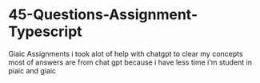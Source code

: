 # 45-Questions-Assignment-Typescript
Giaic Assignments
i took alot of help with chatgpt to clear my concepts most of answers are from chat gpt because i have less time i'm student in piaic and giaic 
